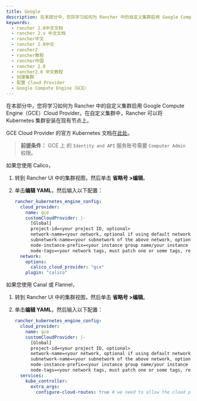 ```yaml
---
title: Google
description: 在本部分中，您将学习如何为 Rancher 中的自定义集群启用 Google Compute Engine（GCE）Cloud Provider。在自定义集群中，Rancher 可以将 Kubernetes 集群安装在现有节点上。GCE Cloud Provider 的官方 Kubernetes 文档在[此处](https://kubernetes.io/zh/docs/concepts/cluster-administration/cloud-providers/#gce)。
keywords:
  - rancher 2.0中文文档
  - rancher 2.x 中文文档
  - rancher中文
  - rancher 2.0中文
  - rancher2
  - rancher教程
  - rancher中国
  - rancher 2.0
  - rancher2.0 中文教程
  - 创建集群
  - 配置 Cloud Provider
  - Google Compute Engine（GCE）
---
```


在本部分中，您将学习如何为 Rancher 中的自定义集群启用 Google Compute Engine（GCE）Cloud Provider。在自定义集群中，Rancher 可以将 Kubernetes 集群安装在现有节点上。

GCE Cloud Provider 的官方 Kubernetes 文档在[此处](https://kubernetes.io/zh/docs/concepts/cluster-administration/cloud-providers/#gce)。

> **前提条件：** GCE 上 的 `Identity and API` 服务账号需要 `Computer Admin` 权限。

如果您使用 Calico，

1. 转到 Rancher UI 中的集群视图，然后单击 **省略号 >编辑**。
1. 单击**编辑 YAML**，然后输入以下配置：

   ```yaml
   rancher_kubernetes_engine_config:
     cloud_provider:
       name: gce
       customCloudProvider: |-
         [Global]
         project-id=<your project ID, optional>
         network-name=<your network, optional if using default network>
         subnetwork-name=<your subnetwork of the above network, optional if using default network>
         node-instance-prefix=<your instance group name/your instance name specific prefix, required>
         node-tags=<your network tags, must patch one or some tags, required>
     network:
       options:
         calico_cloud_provider: "gce"
       plugin: "calico"
   ```

如果您使用 Canal 或 Flannel，

1. 转到 Rancher UI 中的集群视图，然后单击 **省略号 >编辑**。
1. 单击**编辑 YAML**，然后输入以下配置：

   ```yaml
   rancher_kubernetes_engine_config:
     cloud_provider:
       name: gce
       customCloudProvider: |-
         [Global]
         project-id=<your project ID, optional>
         network-name=<your network, optional if using default network>
         subnetwork-name=<your subnetwork of the above network, optional if using default network>
         node-instance-prefix=<your instance group name/your instance name specific prefix, required>
         node-tags=<your network tags, must patch one or some tags, required>
     services:
       kube_controller:
         extra_args:
           configure-cloud-routes: true # we need to allow the cloud provider configure the routes for the hosts
   ```
